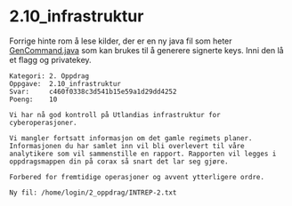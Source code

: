# 2.10_infrastruktur

Forrige hinte rom å lese kilder, der er en ny java fil som heter [GenCommand.java](GenCommand.java) som kan brukes til å generere signerte keys. Inni den lå et flagg og privatekey. 

```
Kategori: 2. Oppdrag
Oppgave:  2.10_infrastruktur
Svar:     c460f0338c3d541b15e59a1d29dd4252
Poeng:    10

Vi har nå god kontroll på Utlandias infrastruktur for cyberoperasjoner.

Vi mangler fortsatt informasjon om det gamle regimets planer. Informasjonen du har samlet inn vil bli overlevert til våre analytikere som vil sammenstille en rapport. Rapporten vil legges i oppdragsmappen din på corax så snart det lar seg gjøre.

Forbered for fremtidige operasjoner og avvent ytterligere ordre.

Ny fil: /home/login/2_oppdrag/INTREP-2.txt
```
